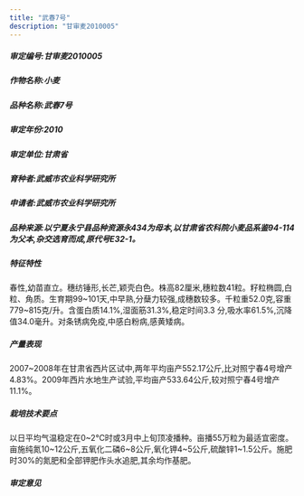 ```yaml
---
title: "武春7号"
description: "甘审麦2010005"
---
```

##### 审定编号:甘审麦2010005

##### 作物名称:小麦

##### 品种名称:武春7号

##### 审定年份:2010

##### 审定单位:甘肃省

##### 育种者:武威市农业科学研究所

##### 申请者:武威市农业科学研究所

##### 品种来源:以宁夏永宁县品种资源永434为母本,以甘肃省农科院小麦品系鉴94-114为父本,杂交选育而成,原代号E32-1。

##### 特征特性
春性,幼苗直立。穗纺锤形,长芒,颖壳白色。株高82厘米,穗粒数41粒。籽粒椭圆,白粒、角质。生育期99~101天,中早熟,分蘖力较强,成穗数较多。千粒重52.0克,容重779~815克/升。含蛋白质14.1%,湿面筋31.3%,稳定时间3.3 分,吸水率61.5%,沉降值34.0毫升。对条锈病免疫,中感白粉病,感黄矮病。

##### 产量表现
2007~2008年在甘肃省西片区试中,两年平均亩产552.17公斤,比对照宁春4号增产4.83%。2009年西片水地生产试验,平均亩产533.64公斤,较对照宁春4号增产11.1%。

##### 栽培技术要点
以日平均气温稳定在0~2℃时或3月中上旬顶凌播种。亩播55万粒为最适宜密度。亩施纯氮10~12公斤,五氧化二磷6~8公斤,氧化钾4~5公斤,硫酸锌1~1.5公斤。施肥时30%的氮肥和全部钾肥作头水追肥,其余均作基肥。

##### 审定意见

